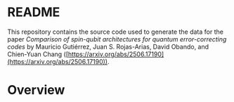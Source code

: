 # README

This repository contains the source code used to generate the data for the paper *Comparison of spin-qubit architectures for quantum error-correcting codes* by Mauricio Gutiérrez, Juan S. Rojas-Arias, David Obando, and Chien-Yuan Chang ([https://arxiv.org/abs/2506.17190](https://arxiv.org/abs/2506.17190)).

# Overview

